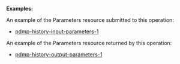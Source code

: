 **Examples:**

An example of the Parameters resource submitted to this operation:
- [pdmp-history-input-parameters-1](Parameters-pdmp-history-input-parameters-1.html)

An example of the Parameters resource returned by this operation:
- [pdmp-history-output-parameters-1](Parameters-pdmp-history-output-parameters-1.html)


<p></p>